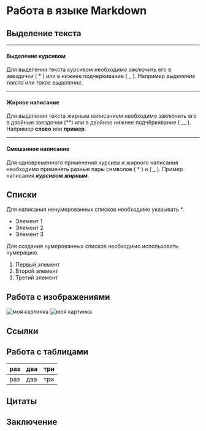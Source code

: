 # Работа в языке Markdown

## Выделение текста

___
#### Выделение курсивом

Для выделения текста курсивом необходимо заключить его в звездочки ( * ) или в нижнее подчеркивание ( _ ).
Например *выделение текста* или _такое выделение_.

___
#### Жирное написание

Для выделения текста жирным написанием необходимо заключить его в двойные звездочки (**) или в двойное нижнее подчёркивание ( __ ).
Например **слово** или __пример__.

***
#### Смешанное написание

Для одновременного применения курсива и жирного написания необходимо применять разные пары символов ( * ) и ( _ ).
Пример написания __*курсивом жирным*__.

## Списки
Для написания ненумерованных списков необходимо указывать *.
* Элемент 1
* Элемент 2
* Элемент 3

Для создания нумерованных списков необходимо использовать нумерацию.
1. Первый элемент
2. Второй элемент
3. Третий элемент

## Работа с изображениями
![моя картинка](maxresdefault.jpg) 
![моя картинка](maxresdefault.jpg) 

## Ссылки

## Работа с таблицами

| раз | два | три |
|:----|:----|:----|
| раз | два | три |

## Цитаты

## Заключение
